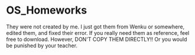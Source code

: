 # OS_Homeworks
They were not created by me. I just got them from Wenku or somewhere, edited them, and fixed their error.
If you really need them as reference, feel free to download. However, DON'T COPY THEM DIRECTLY!! Or you would be punished by your teacher.
